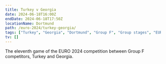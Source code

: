 ```yaml
---
title: Turkey v Georgia
date: 2024-06-18T16:00Z
endDate: 2024-06-18T17:50Z
locationName: Dortmund
path: /euro-2024/turkey-georgia/
tags: ["Turkey", "Georgia", "Dortmund", "Group F", "Group stages", "EURO 2024"]
tv: []
---
```


The eleventh game of the EURO 2024 competition between Group F competitors, Turkey and Georgia.
